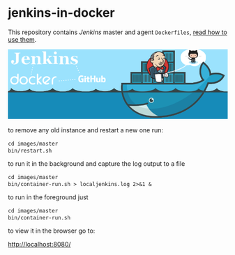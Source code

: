 # jenkins-in-docker

This repository contains _Jenkins_ master and agent `Dockerfiles`, [read how to use them](http://antonfisher.com/posts/2017/01/16/run-jenkins-in-docker-container-with-persistent-configuration/).

![Jenkins + Docker + gitHub](https://raw.githubusercontent.com/antonfisher/antonfisher.github.io/master/images/posts/8-run-jenkins-in-docker-container-with-persistent-configuration/run-jenkins-in-docker-container-with-persistent-configuration-logo.png)

to remove any old instance and restart a new one run:
```
cd images/master
bin/restart.sh
```


to run it in the background and capture the log output to a file
```
cd images/master
bin/container-run.sh > localjenkins.log 2>&1 &
```
to run in the foreground just
```
cd images/master
bin/container-run.sh 
```


to view it in the browser go to:

[http://localhost:8080/](http://localhost:8080/)
